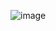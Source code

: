 ![image](https://github.com/JuanRojasDev/landing-page-unillanos/assets/114270458/1ae8ef4b-5976-46f3-a734-bf104aeef405)

